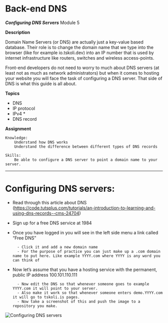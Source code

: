 # Back-end DNS
***Configuring DNS Servers***
Module 5

**Description**

Domain Name Servers (or DNS) are actually just a key-value based database. Their role is to change the domain name that we type into the browser (like for example io.tskoli.dev) into an IP number that is used by internet infrastructure like routers, switches and wireless access-points.

Front-end developers do not need to worry to much about DNS servers (at least not as much as network administrators) but when it comes to hosting your website you will face the task of configuring a DNS server. 
That side of DNS is what this guide is all about.

**Topics**
- DNS
- IP protocol
- IPv4 *
- DNS record

**Assignment**

	Knowledge:
		Understand how DNS works
		Understand the difference between different types of DNS records

	Skills:
		Be able to configure a DNS server to point a domain name to your server.
  
----------------------------------------------------------------------------------
# Configuring DNS servers:

- Read through this article about DNS   (https://code.tutsplus.com/tutorials/an-introduction-to-learning-and-using-dns-records--cms-24704) 

- Sign up for a free DNS service at 1984 

- Once you have logged in you will see in the left side menu a link called “Free DNS”

        - Click it and add a new domain name
        - For the purpose of practice you can just make up a .com domain name to put here. Like example YYYY.com where YYYY is any word you can think of 
        
- Now let’s assume that you have a hosting service with the permanent, public IP address 100.101.110.111

        - Now edit the DNS so that whenever someone goes to example YYYY.com it will point to your server.
        - Also make it work so that whenever someone enters demo.YYYY.com it will go to tskoli.is pages.
        - Now take a screenshot of this and push the image to a repository you make.

![Configuring DNS servers](https://user-images.githubusercontent.com/89387153/148975572-5cc6cff9-3244-4ba7-b070-69b3f3a844cc.png)
